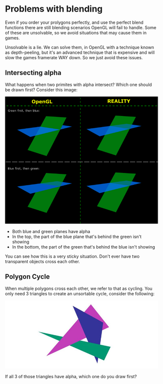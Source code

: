 # Problems with blending

Even if you order your prolygons perfectly, and use the perfect blend functions there are still blending scenarios OpenGL will fail to handle. Some of these are unsolvable, so we avoid situations that may cause them in games. 

Unsolvable is a lie. We can solve them, in OpenGL with a technique known as depth-peeling, but it's an advanced technique that is expensive and will slow the games framerate WAY down. So we just avoid these issues.

## Intersecting alpha
What happens when two primites with alpha intersect? Which one should be drawn first? Consider this image:

![I](INTERSECTING.png)

* Both blue and green planes have alpha
* In the top, the part of the blue plane that's behind the green isn't showing
* In the bottom, the part of the green that's behind the blue isn't showing

You can see how this is a very sticky situation. Don't ever have two transparent objects cross each other.

## Polygon Cycle

When multiple polygons cross each other, we refer to that as cycling. You only need 3 triangles to create an unsortable cycle, consider the following:

![C](cycle.jpg)

If all 3 of those triangles have alpha, which one do you draw first?